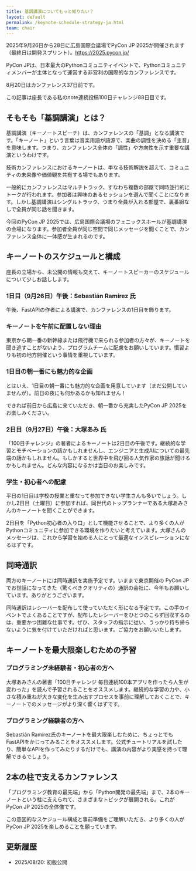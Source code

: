 ```yaml
---
title: 基調講演についてもっと知りたい？
layout: default
permalink: /keynote-schedule-strategy-ja.html
team: chair
---
```


2025年9月26日から28日に広島国際会議場でPyCon JP 2025が開催されます（最終日は開発スプリント）。https://2025.pycon.jp/

PyCon JPは、日本最大のPythonコミュニティイベントで、Pythonコミュニティメンバーが主体となって運営する非営利の国際的なカンファレンスです。

8月20日はカンファレンス37日前です。

この記事は座長である私のnote連続投稿100日チャレンジ88日目です。

## そもそも「基調講演」とは？

基調講演（キーノートスピーチ）は、カンファレンスの「基調」となる講演です。「キーノート」という言葉は音楽用語が語源で、楽曲の調性を決める「主音」を意味します。つまり、カンファレンス全体の「調性」や方向性を示す重要な講演というわけです。

技術カンファレンスにおけるキーノートは、単なる技術解説を超えて、コミュニティの未来像や価値観を共有する場でもあります。

一般的にカンファレンスはマルチトラック、すなわち複数の部屋で同時並行的にトークが行われます。参加者は興味のあるセッションを選んで聞くことになります。しかし基調講演はシングルトラック、つまり全員が入れる部屋で、裏番組なしで全員が同じ話を聞きます。

今回のPyCon JP 2025では、広島国際会議場のフェニックスホールが基調講演の会場になります。参加者全員が同じ空間で同じメッセージを聞くことで、カンファレンス全体に一体感が生まれるのです。

## キーノートのスケジュールと構成

座長の立場から、未公開の情報も交えて、キーノートスピーカーのスケジュールについて少しお話しします。

### 1日目（9月26日）午後：Sebastián Ramírez 氏

午後、FastAPIの作者による講演で、カンファレンスの1日目を飾ります。

### キーノートを午前に配置しない理由

東京から朝一番の新幹線または飛行機で来られる参加者の方々が、キーノートを聞き逃すことがないよう、プログラムチームに配慮をお願いしています。慣習よりも初の地方開催という事情を重視しています。

### 1日目の朝一番にも魅力的な企画

とはいえ、1日目の朝一番にも魅力的な企画を用意しています（まだ公開していませんが）。前日の夜にも何かあるかも知れません！

できれば前日から広島に来ていただき、朝一番から充実したPyCon JP 2025をお楽しみください。

### 2日目（9月27日）午後：大塚あみ 氏

「100日チャレンジ」の著者によるキーノートは2日目の午後です。継続的な学習とモチベーションの話かもしれませんし、エンジニアと生成AIについての最先端の話かもしれません。もしかすると世界中を飛び回る人気作家の旅話が聞けるかもしれません。どんな内容になるかは当日のお楽しみです。

### 学生・初心者への配慮

平日の1日目は学校の授業と重なって参加できない学生さんも多いでしょう。しかし2日目（土曜日）に参加すれば、同世代のトップランナーである大塚あみさんのキーノートを聞くことができます。

2日目を「Python初心者の入り口」として機能させることで、より多くの人がPythonコミュニティに参加できる環境を作りたいと考えています。大塚さんのメッセージは、これから学習を始める人にとって最適なインスピレーションになるはずです。

## 同時通訳

両方のキーノートには同時通訳を実施予定です。いままで東京開催の PyCon JP でお世話になってきた（驚くべきクオリティの）通訳の会社に、今年もお願いしています。ありがとうございます。

同時通訳はレシーバーを配布して使っていただく形になる予定です。この手のイベントでよくあることですが、配布したレシーバーをひとつのこらず回収するのは、重要かつ困難な仕事です。ぜひ、スタッフの指示に従い、うっかり持ち帰らないように気を付けていただければと思います。ご協力をお願いいたします。

## キーノートを最大限楽しむための予習

### プログラミング未経験者・初心者の方へ

大塚あみさんの著書「100日チャレンジ 毎日連続100本アプリを作ったら人生が変わった」を読んで予習されることをオススメします。継続的な学習の力や、小さな積み重ねが大きな変化を生み出すプロセスを事前に理解しておくことで、キーノートでのメッセージがより深く響くはずです。

### プログラミング経験者の方へ

Sebastián Ramírez氏のキーノートを最大限楽しむために、ちょっとでもFastAPIをかじってみることをオススメします。公式チュートリアルを試したり、簡単なAPIを作ってみたりするだけでも、講演の内容がより実感を持って理解できるでしょう。

## 2本の柱で支えるカンファレンス

「プログラミング教育の最先端」から「Python開発の最先端」まで、2本のキーノートという柱に支えられて、さまざまなトピックが展開される。これがPyCon JP 2025の全体像です。

この意図的なスケジュール構成と事前準備をご理解いただき、より多くの人がPyCon JP 2025を楽しめることを願っています。

## 更新履歴

- 2025/08/20: 初版公開